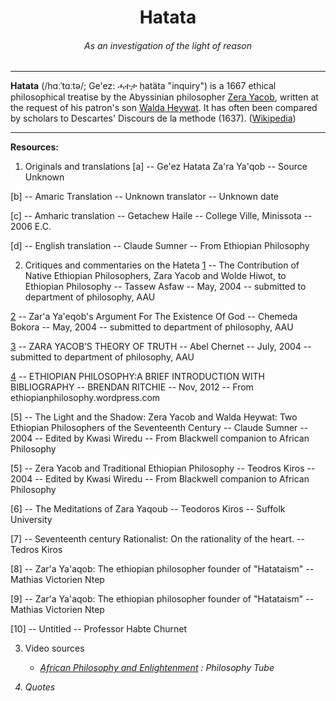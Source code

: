 <center>
<h1> Hatata </h1>
<h6> <i>As an investigation of the light of reason</i> </h6>
</center>
<hr>

<b>Hatata</b> (/hɑːˈtɑːtə/; Ge'ez: ሓተታ ḥatäta "inquiry") is a 1667 ethical philosophical treatise by the Abyssinian philosopher 
[Zera Yacob][1],
written at the request of his patron's son
[Walda Heywat][2]. 
It has often been compared by scholars to Descartes' Discours de la methode (1637). ([Wikipedia][3])

[1]: https://en.wikipedia.org/wiki/Zera_Yacob_(philosopher)
[2]: https://en.wikipedia.org/wiki/Walda_Heywat
[3]: https://en.wikipedia.org/wiki/Hatata
---

<b>Resources:</b>

1. Originals and translations
[a]
-- Ge'ez Hatata Za'ra Ya'qob
-- Source Unknown

[b]
-- Amaric Translation
-- Unknown translator
-- Unknown date

[c]
-- Amharic translation
-- Getachew Haile
-- College Ville, Minissota
-- 2006 E.C.

[d]
-- English translation
-- Claude Sumner
-- From Ethiopian Philosophy
 
2. Critiques and commentaries on the Hateta
[1]
-- The Contribution of Native Ethiopian Philosophers, Zara Yacob and Wolde Hiwot, to Ethiopian Philosophy
-- Tassew Asfaw
-- May, 2004
-- submitted to department of philosophy, AAU

[2]
-- Zar'a Ya'eqob's Argument For The Existence Of God
-- Chemeda Bokora
-- May, 2004
-- submitted to department of philosophy, AAU

[3]
-- ZARA YACOB’S THEORY OF TRUTH
-- Abel Chernet
-- July, 2004
-- submitted to department of philosophy, AAU

[4]
-- ETHIOPIAN PHILOSOPHY:A BRIEF INTRODUCTION WITH BIBLIOGRAPHY
-- BRENDAN RITCHIE
-- Nov, 2012
-- From ethiopianphilosophy.wordpress.com

[5]
-- The Light and the Shadow:
Zera Yacob and Walda Heywat:
Two Ethiopian Philosophers of the Seventeenth Century
-- Claude Sumner
-- 2004
-- Edited by Kwasi Wiredu
-- From Blackwell companion to African Philosophy

[5]
--  Zera Yacob and Traditional Ethiopian Philosophy
-- Teodros Kiros
-- 2004
-- Edited by Kwasi Wiredu
-- From Blackwell companion to African Philosophy

[6]
-- The Meditations of Zara Yaqoub
-- Teodoros Kiros
-- Suffolk University

[7]
-- Seventeenth century Rationalist: On the rationality of the heart.
-- Tedros Kiros

[8]
-- Zar'a Ya'aqob: The ethiopian philosopher founder of "Hatataism"
-- Mathias Victorien Ntep

[9]
-- Zar'a Ya'aqob: The ethiopian philosopher founder of "Hatataism"
-- Mathias Victorien Ntep

[10]
-- Untitled
-- Professor Habte Churnet


3. Video sources
   * <i>[African Philosophy and Enlightenment][4] : Philosophy Tube<i>

4. Quotes

[4]: https://www.youtube.com/watch?v=KUicQL-Vz8c
